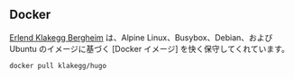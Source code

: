 ## Docker

[Erlend Klakegg Bergheim] は、Alpine Linux、Busybox、Debian、および Ubuntu のイメージに基づく [Docker イメージ] を快く保守してくれています。

```sh
docker pull klakegg/hugo
```

[Docker images]: https://hub.docker.com/r/klakegg/hugo
[Erlend Klakegg Bergheim]: https://github.com/klakegg

